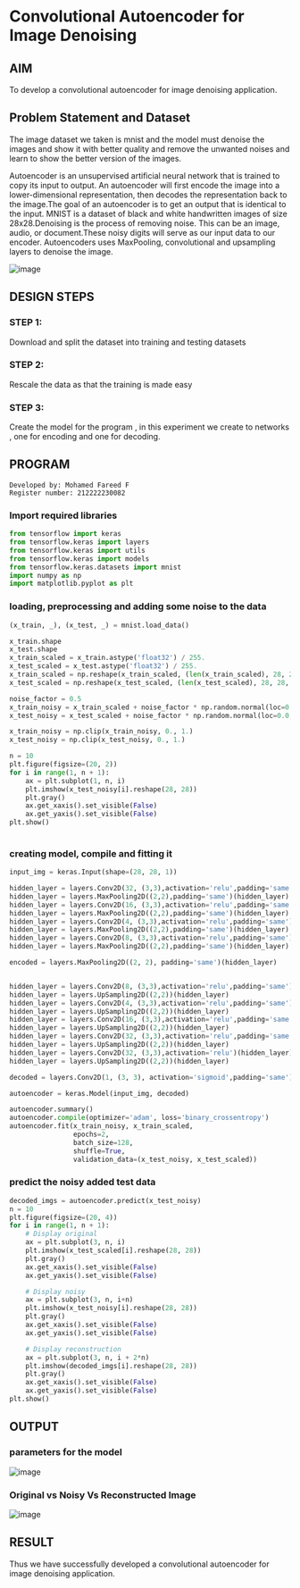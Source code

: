 # Convolutional Autoencoder for Image Denoising

## AIM

To develop a convolutional autoencoder for image denoising application.

## Problem Statement and Dataset
The image dataset we taken is mnist and the model must denoise the images and show it with better quality and remove the unwanted noises and learn to show the better version of the images.

Autoencoder is an unsupervised artificial neural network that is trained to copy its input to output. An autoencoder will first encode the image into a lower-dimensional representation, then decodes the representation back to the image.The goal of an autoencoder is to get an output that is identical to the input. MNIST is a dataset of black and white handwritten images of size 28x28.Denoising is the process of removing noise. This can be an image, audio, or document.These noisy digits will serve as our input data to our encoder. Autoencoders uses MaxPooling, convolutional and upsampling layers to denoise the image.

![image](https://github.com/MOHAMED-FAREED-22001617/convolutional-denoising-autoencoder/assets/121412904/cb26a9bd-f9b1-459c-aef2-9fc83fe2b66a)


## DESIGN STEPS

### STEP 1:
Download and split the dataset into training and testing datasets

### STEP 2:
Rescale the data as that the training is made easy

### STEP 3:
Create the model for the program , in this experiment we create to networks , one for encoding and one for decoding.


## PROGRAM
```
Developed by: Mohamed Fareed F
Register number: 212222230082
```
### Import required libraries
```python
from tensorflow import keras
from tensorflow.keras import layers
from tensorflow.keras import utils
from tensorflow.keras import models
from tensorflow.keras.datasets import mnist
import numpy as np
import matplotlib.pyplot as plt
```
### loading, preprocessing and adding some noise to the data
```python
(x_train, _), (x_test, _) = mnist.load_data()

x_train.shape
x_test.shape
x_train_scaled = x_train.astype('float32') / 255.
x_test_scaled = x_test.astype('float32') / 255.
x_train_scaled = np.reshape(x_train_scaled, (len(x_train_scaled), 28, 28, 1))
x_test_scaled = np.reshape(x_test_scaled, (len(x_test_scaled), 28, 28, 1))

noise_factor = 0.5
x_train_noisy = x_train_scaled + noise_factor * np.random.normal(loc=0.0, scale=1.0, size=x_train_scaled.shape) 
x_test_noisy = x_test_scaled + noise_factor * np.random.normal(loc=0.0, scale=1.0, size=x_test_scaled.shape) 

x_train_noisy = np.clip(x_train_noisy, 0., 1.)
x_test_noisy = np.clip(x_test_noisy, 0., 1.)

n = 10
plt.figure(figsize=(20, 2))
for i in range(1, n + 1):
    ax = plt.subplot(1, n, i)
    plt.imshow(x_test_noisy[i].reshape(28, 28))
    plt.gray()
    ax.get_xaxis().set_visible(False)
    ax.get_yaxis().set_visible(False)
plt.show()
     
```
### creating model, compile and fitting it
```python
input_img = keras.Input(shape=(28, 28, 1))                                                     #28,28,,1

hidden_layer = layers.Conv2D(32, (3,3),activation='relu',padding='same')(input_img)  #28,28,32
hidden_layer = layers.MaxPooling2D((2,2),padding='same')(hidden_layer)
hidden_layer = layers.Conv2D(16, (3,3),activation='relu',padding='same')(hidden_layer)
hidden_layer = layers.MaxPooling2D((2,2),padding='same')(hidden_layer)
hidden_layer = layers.Conv2D(4, (3,3),activation='relu',padding='same')(hidden_layer)
hidden_layer = layers.MaxPooling2D((2,2),padding='same')(hidden_layer)
hidden_layer = layers.Conv2D(8, (3,3),activation='relu',padding='same')(hidden_layer)
hidden_layer = layers.MaxPooling2D((2,2),padding='same')(hidden_layer)

encoded = layers.MaxPooling2D((2, 2), padding='same')(hidden_layer)


hidden_layer = layers.Conv2D(8, (3,3),activation='relu',padding='same')(encoded)
hidden_layer = layers.UpSampling2D((2,2))(hidden_layer)
hidden_layer = layers.Conv2D(4, (3,3),activation='relu',padding='same')(hidden_layer)
hidden_layer = layers.UpSampling2D((2,2))(hidden_layer)
hidden_layer = layers.Conv2D(16, (3,3),activation='relu',padding='same')(hidden_layer)
hidden_layer = layers.UpSampling2D((2,2))(hidden_layer)
hidden_layer = layers.Conv2D(32, (3,3),activation='relu',padding='same')(hidden_layer)
hidden_layer = layers.UpSampling2D((2,2))(hidden_layer)
hidden_layer = layers.Conv2D(32, (3,3),activation='relu')(hidden_layer)
hidden_layer = layers.UpSampling2D((2,2))(hidden_layer)

decoded = layers.Conv2D(1, (3, 3), activation='sigmoid',padding='same')(hidden_layer)

autoencoder = keras.Model(input_img, decoded)

autoencoder.summary()
autoencoder.compile(optimizer='adam', loss='binary_crossentropy')
autoencoder.fit(x_train_noisy, x_train_scaled,
                epochs=2,
                batch_size=128,
                shuffle=True,
                validation_data=(x_test_noisy, x_test_scaled))
```
### predict the noisy added test data
```python
decoded_imgs = autoencoder.predict(x_test_noisy)
n = 10
plt.figure(figsize=(20, 4))
for i in range(1, n + 1):
    # Display original
    ax = plt.subplot(3, n, i)
    plt.imshow(x_test_scaled[i].reshape(28, 28))
    plt.gray()
    ax.get_xaxis().set_visible(False)
    ax.get_yaxis().set_visible(False)

    # Display noisy
    ax = plt.subplot(3, n, i+n)
    plt.imshow(x_test_noisy[i].reshape(28, 28))
    plt.gray()
    ax.get_xaxis().set_visible(False)
    ax.get_yaxis().set_visible(False)    

    # Display reconstruction
    ax = plt.subplot(3, n, i + 2*n)
    plt.imshow(decoded_imgs[i].reshape(28, 28))
    plt.gray()
    ax.get_xaxis().set_visible(False)
    ax.get_yaxis().set_visible(False)
plt.show() 
```

## OUTPUT

### parameters for the model

![image](https://github.com/MOHAMED-FAREED-22001617/convolutional-denoising-autoencoder/assets/121412904/e21393a0-3405-44b9-aa2d-fa044599fd38)


### Original vs Noisy Vs Reconstructed Image

![image](https://github.com/MOHAMED-FAREED-22001617/convolutional-denoising-autoencoder/assets/121412904/386fa1c7-d4dd-44c1-913a-e8e14101aedb)





## RESULT
Thus we have successfully developed a convolutional autoencoder for image denoising application.
